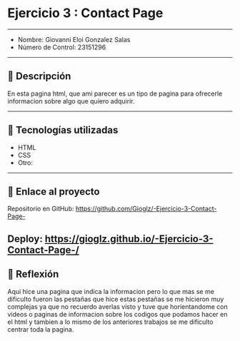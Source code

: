 # Ejercicio 3 : Contact Page

---

- Nombre: Giovanni Eloi Gonzalez Salas
- Número de Control: 23151296

---

## 📌 Descripción
En esta pagina html, que ami parecer es un tipo de pagina para ofrecerle informacion sobre algo que quiero adquirir.


---

## 🚀 Tecnologías utilizadas
- HTML  
- CSS  
- Otro: 

---

## 🔗 Enlace al proyecto
Repositorio en GitHub: https://github.com/Gioglz/-Ejercicio-3-Contact-Page- 


Deploy: https://gioglz.github.io/-Ejercicio-3-Contact-Page-/
---

## 📝 Reflexión
Aqui hice una pagina que indica la informacion pero lo que mas se me dificulto fueron las pestañas que hice estas pestañas se me hicieron muy complejas ya que no recuerdo averlas visto y tuve que horientandome con videos o paginas de informacion sobre los codigos que podamos hacer en el html
y tambien a lo mismo de los anteriores trabajos se me dificulto centrar toda la pagina.
